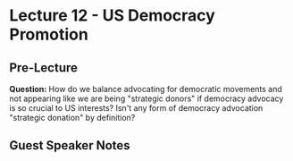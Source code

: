 # Lecture 12 - US Democracy Promotion
## Pre-Lecture
**Question:** How do we balance advocating for democratic movements and not 
appearing like we are being "strategic donors" if democracy advocacy is so crucial
to US interests? Isn't any form of democracy advocation "strategic donation" by
definition?

## Guest Speaker Notes

